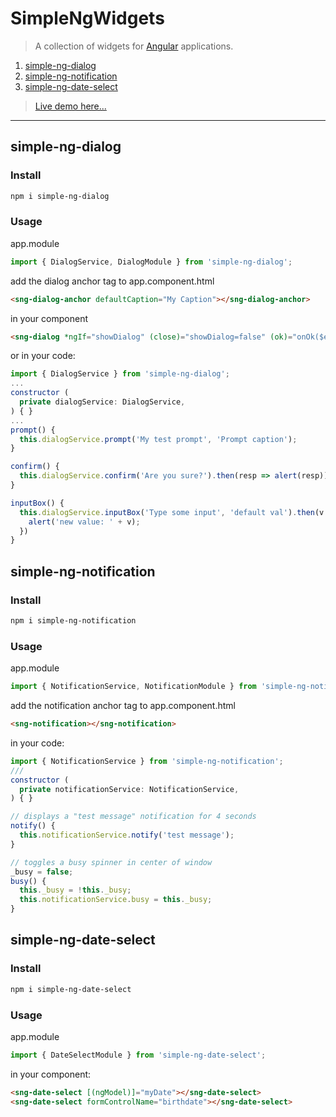 # SimpleNgWidgets

> A collection of widgets for [Angular](https://angular.io) applications.

1. [simple-ng-dialog](#simple-ng-dialog)
2. [simple-ng-notification](#simple-ng-notification)
3. [simple-ng-date-select](#simple-ng-date-select)

> [Live demo here...](https://sclarke500.github.io/simple-ng-widgets-demo)


---

## simple-ng-dialog

### Install

```bash
npm i simple-ng-dialog
```

### Usage
app.module
```javascript
import { DialogService, DialogModule } from 'simple-ng-dialog';
```

add the dialog anchor tag to app.component.html
```html
<sng-dialog-anchor defaultCaption="My Caption"></sng-dialog-anchor>
```

in your component
```html
<sng-dialog *ngIf="showDialog" (close)="showDialog=false" (ok)="onOk($event)">Dialog 1 content</sng-dialog>
```

or in your code:
```javascript
import { DialogService } from 'simple-ng-dialog';
...
constructor (
  private dialogService: DialogService,
) { }
...
prompt() {
  this.dialogService.prompt('My test prompt', 'Prompt caption');
}

confirm() {
  this.dialogService.confirm('Are you sure?').then(resp => alert(resp));
}

inputBox() {
  this.dialogService.inputBox('Type some input', 'default val').then(v => {
    alert('new value: ' + v);
  })
}
```

## simple-ng-notification

### Install

```bash
npm i simple-ng-notification
```

### Usage
app.module
```javascript
import { NotificationService, NotificationModule } from 'simple-ng-notification';
```

add the notification anchor tag to app.component.html
```html
<sng-notification></sng-notification>
```

in your code:
```javascript
import { NotificationService } from 'simple-ng-notification';
///
constructor (
  private notificationService: NotificationService,
) { }

// displays a "test message" notification for 4 seconds
notify() {
  this.notificationService.notify('test message');
}

// toggles a busy spinner in center of window
_busy = false;
busy() {
  this._busy = !this._busy;
  this.notificationService.busy = this._busy;
}
```


## simple-ng-date-select

### Install

```bash
npm i simple-ng-date-select
```

### Usage
app.module
```javascript
import { DateSelectModule } from 'simple-ng-date-select';
```

in your component:
```html
<sng-date-select [(ngModel)]="myDate"></sng-date-select>
<sng-date-select formControlName="birthdate"></sng-date-select>
```
